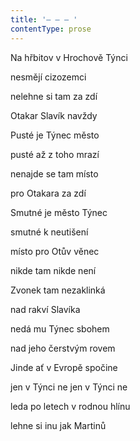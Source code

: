```yaml
---
title: '– – – '
contentType: prose
---
```


Na hřbitov v Hrochově Týnci

nesmějí cizozemci

nelehne si tam za zdí

Otakar Slavík navždy

Pusté je Týnec město

pusté až z toho mrazí

nenajde se tam místo

pro Otakara za zdí

Smutné je město Týnec

smutné k neutišení

místo pro Otův věnec

nikde tam nikde není

Zvonek tam nezaklinká

nad rakví Slavíka

nedá mu Týnec sbohem

nad jeho čerstvým rovem

Jinde ať v Evropě spočine

jen v Týnci ne jen v Týnci ne

leda po letech v rodnou hlínu

lehne si inu jak Martinů

